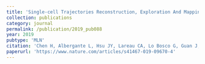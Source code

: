 ```yaml
---
title: 'Single-cell Trajectories Reconstruction, Exploration And Mapping of omics data with STREAM'
collection: publications
category: journal
permalink: /publication/2019_pub088
year: 2019
pubtype: 'MLN'
citation: 'Chen H, Albergante L, Hsu JY, Lareau CA, Lo Bosco G, Guan J, Zhou S, Gorban AN, Bauer DE, Aryee MJ, Langenau DM,  Zinovyev A, Buenrostro JD,  Yuan G-C, Pinello L. <a href="https://www.nature.com/articles/s41467-019-09670-4">Single-cell Trajectories Reconstruction, Exploration And Mapping of omics data with STREAM</a>. 2019. <i>Nature Communications</i> 10:1903.'
paperurl: 'https://www.nature.com/articles/s41467-019-09670-4'
---
```


